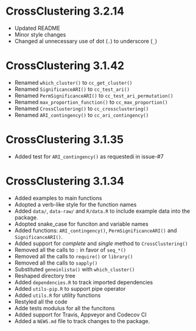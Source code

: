 # CrossClustering 3.2.14

* Updated README
* Minor style changes
* Changed al unnecessary use of dot (`.`) to underscore (`_`)

# CrossClustering 3.1.42

* Renamed `which_cluster()` to `cc_get_cluster()`
* Renamed `SignificanceARI()` to `cc_test_ari()`
* Renamed `PermSignificanceARI()` to `cc_test_ari_permutation()`
* Renamed `max_proportion_function()` to `cc_max_proportion()`
* Renamed `CrossClustering()` to `cc_crossclustering()`
* Renamed `ARI_contingency()` to `cc_ari_contingency()`

# CrossClustering 3.1.35

* Added test for `ARI_contingency()` as requestedi in issue-#7

# CrossClustering 3.1.34

* Added examples to main functions
* Adopted a verb-like style for the function names
* Added `data/`, `data-raw/` and `R/data.R` to include example data into the
  package.
* Adopted snake_case for funciton and variable names
* Added functions: `ARI_contingency()`, `PermSignificanceARI()` and
  `SignificanceARI()`.
* Added support for _complete_ and _single_ method to `CrossClustering()`
* Removed all the calls to `:` in favor of `seq_*()`
* Removed all the calls to `require()` or `library()`
* Removed all the calls to `sapply()`
* Substituted `geneinlista()` with `which_cluster()`
* Reshaped directory tree
* Added `dependencies.R` to track imported dependencies
* Added `utils-pip.R` to support pipe operator
* Added `utils.R` for utility functions
* Restyled all the code
* Adde tests modulus for all the funcitons
* Added support for Travis, Appveyor and Codecov CI 
* Added a `NEWS.md` file to track changes to the package.
